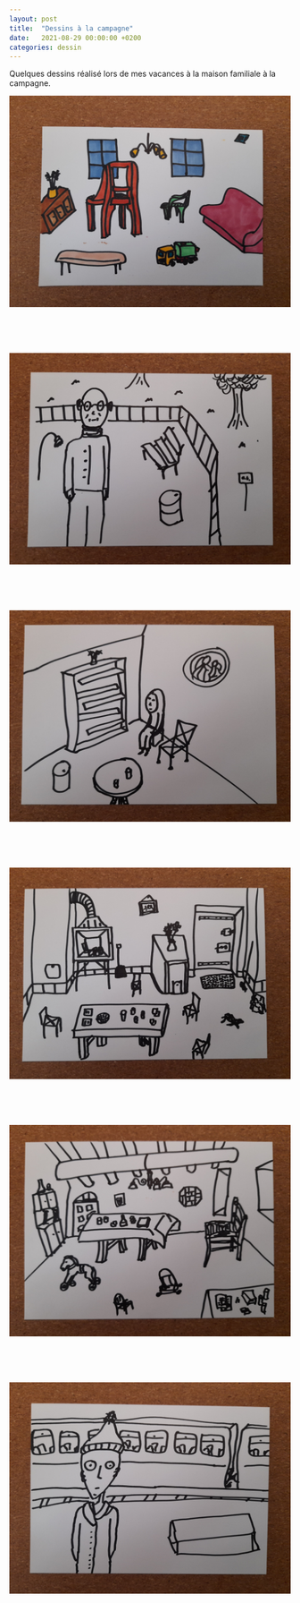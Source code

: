 ```yaml
---
layout: post
title:  "Dessins à la campagne"
date:   2021-08-29 00:00:00 +0200
categories: dessin
---
```


Quelques dessins réalisé lors de mes vacances à la maison familiale à la campagne.

[![Dessin de la grande salle en haut](/a_la_campagne/grande_salle_en_haut.jpg "Grande salle en haut")](/a_la_campagne/grande_salle_en_haut.jpg)

<br>
<br>
<br>

[![Dessin d'un parc](/a_la_campagne/parc.jpg "Parc")](/a_la_campagne/parc.jpg)

<br>
<br>
<br>

[![Dessin imaginaire](/a_la_campagne/imaginaire.jpg "Imaginaire")](/a_la_campagne/imaginaire.jpg)

<br>
<br>
<br>

[![Dessin de la salle à manger](/a_la_campagne/salle_a_manger.jpg "Salle à manger")](/a_la_campagne/salle_a_manger.jpg)

<br>
<br>
<br>

[![Dessin de la salle à manger autrement](/a_la_campagne/salle_a_manger_autrement.jpg "Salle à manger autrement")](/a_la_campagne/salle_a_manger_autrement.jpg)

<br>
<br>
<br>

[![Dessin d'un quai de gare](/a_la_campagne/quai_de_gare.jpg "Quai de gare")](/a_la_campagne/quai_de_gare.jpg)

